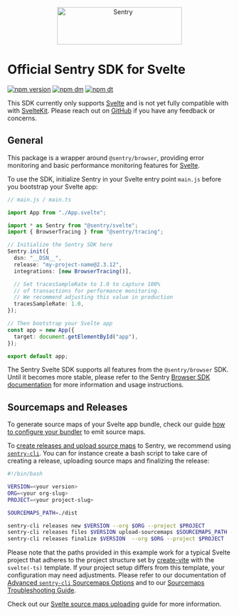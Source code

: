 <p align="center">
  <a href="https://sentry.io/?utm_source=github&utm_medium=logo" target="_blank">
    <img src="https://sentry-brand.storage.googleapis.com/sentry-wordmark-dark-280x84.png" alt="Sentry" width="280" height="84">
  </a>
</p>

# Official Sentry SDK for Svelte

[![npm version](https://img.shields.io/npm/v/@sentry/svelte.svg)](https://www.npmjs.com/package/@sentry/svelte)
[![npm dm](https://img.shields.io/npm/dm/@sentry/svelte.svg)](https://www.npmjs.com/package/@sentry/svelte)
[![npm dt](https://img.shields.io/npm/dt/@sentry/svelte.svg)](https://www.npmjs.com/package/@sentry/svelte)

This SDK currently only supports [Svelte](https://svelte.dev/) and is not yet fully compatible with with [SvelteKit](https://kit.svelte.dev/). Please reach out on [GitHub](https://github.com/getsentry/sentry-javascript/issues/new/choose) if you have any feedback or concerns.

## General

This package is a wrapper around `@sentry/browser`, providing error monitoring and basic performance monitoring
features for [Svelte](https://svelte.dev/).

To use the SDK, initialize Sentry in your Svelte entry point `main.js` before you bootstrap your Svelte app:

```ts
// main.js / main.ts

import App from "./App.svelte";

import * as Sentry from "@sentry/svelte";
import { BrowserTracing } from "@sentry/tracing";

// Initialize the Sentry SDK here
Sentry.init({
  dsn: "__DSN__",
  release: "my-project-name@2.3.12",
  integrations: [new BrowserTracing()],

  // Set tracesSampleRate to 1.0 to capture 100%
  // of transactions for performance monitoring.
  // We recommend adjusting this value in production
  tracesSampleRate: 1.0,
});

// Then bootstrap your Svelte app
const app = new App({
  target: document.getElementById("app"),
});

export default app;
```

The Sentry Svelte SDK supports all features from the `@sentry/browser` SDK. Until it becomes more stable, please refer to the Sentry [Browser SDK documentation](https://docs.sentry.io/platforms/javascript/) for more information and usage instructions.

## Sourcemaps and Releases

To generate source maps of your Svelte app bundle, check our guide [how to configure your bundler](https://docs.sentry.io/platforms/javascript/guides/svelte/sourcemaps/generating/) to emit source maps.

To [create releases and upload source maps](https://docs.sentry.io/platforms/javascript/sourcemaps/uploading/cli/) to Sentry, we recommend using [`sentry-cli`](https://github.com/getsentry/sentry-cli). You can for instance create a bash script to take care of creating a release, uploading source maps and finalizing the release:

```bash
#!/bin/bash

VERSION=<your version>
ORG=<your org-slug>
PROJECT=<your project-slug>

SOURCEMAPS_PATH=./dist

sentry-cli releases new $VERSION --org $ORG --project $PROJECT
sentry-cli releases files $VERSION upload-sourcemaps $SOURCEMAPS_PATH --org $ORG --project $PROJECT
sentry-cli releases finalize $VERSION  --org $ORG --project $PROJECT
```

Please note that the paths provided in this example work for a typical Svelte project that adheres to the project structure set by [create-vite](https://www.npmjs.com/package/create-vite) with the `svelte(-ts)` template. If your project setup differs from this template, your configuration may need adjustments. Please refer to our documentation of [Advanced `sentry-cli` Sourcemaps Options](https://docs.sentry.io/product/cli/releases/#sentry-cli-sourcemaps) and to our [Sourcemaps Troubleshooting Guide](https://docs.sentry.io/platforms/javascript/sourcemaps/troubleshooting_js/).

Check out our [Svelte source maps uploading](https://docs.sentry.io/platforms/javascript/guides/svelte/sourcemaps/uploading/) guide for more information.
